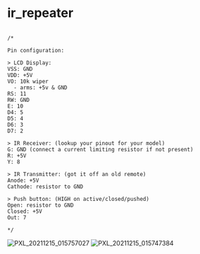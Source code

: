 # ir_repeater

```

/* 

Pin configuration:

> LCD Display:
VSS: GND
VDD: +5V
VO: 10k wiper
  - arms: +5v & GND
RS: 11
RW: GND
E: 10
D4: 5
D5: 4
D6: 3
D7: 2

> IR Receiver: (lookup your pinout for your model)
G: GND (connect a current limiting resistor if not present)
R: +5V
Y: 8

> IR Transmitter: (got it off an old remote)
Anode: +5V
Cathode: resistor to GND

> Push button: (HIGH on active/closed/pushed)
Open: resistor to GND
Closed: +5V
Out: 7

*/
```
![PXL_20211215_015757027](https://user-images.githubusercontent.com/29584664/146110363-3c7779cc-bb24-4a76-968e-8c4e71aca8db.jpg)
![PXL_20211215_015747384](https://user-images.githubusercontent.com/29584664/146110370-1ec11b4c-8dd0-49f9-85fd-0f1590d17c11.jpg)

